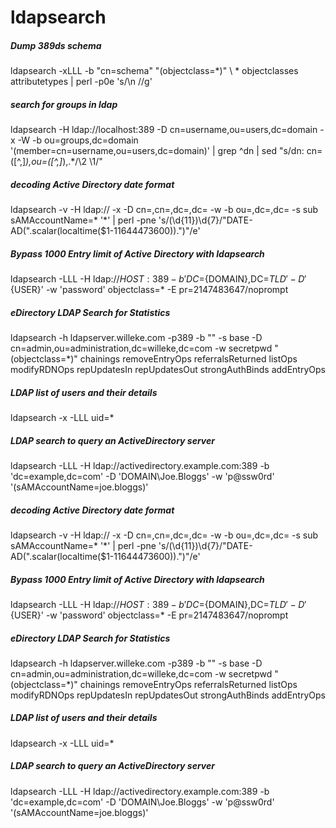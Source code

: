 # ldapsearch

##### Dump 389ds schema

   ldapsearch  -xLLL -b "cn=schema" "(objectclass=*)" \  \* objectclasses attributetypes | perl -p0e 's/\n //g'

##### search for groups in ldap

   ldapsearch  -H ldap://localhost:389 -D cn=username,ou=users,dc=domain -x -W -b ou=groups,dc=domain  '(member=cn=username,ou=users,dc=domain)' | grep ^dn | sed "s/dn\: cn=\([^,]*\),ou=\([^,]*\),.*/\2 \1/"

##### decoding Active Directory date format

   ldapsearch  -v -H ldap://<server> -x -D cn=<johndoe>,cn=<users>,dc=<ourdomain>,dc=<tld> -w<secret> -b ou=<lazystaff>,dc=<ourdomain>,dc=<tld> -s sub sAMAccountName=* '*' | perl -pne 's/(\d{11})\d{7}/"DATE-AD(".scalar(localtime($1-11644473600)).")"/e'

##### Bypass 1000 Entry limit of Active Directory with ldapsearch

   ldapsearch  -LLL  -H ldap://${HOST}:389 -b 'DC=${DOMAIN},DC=${TLD}' -D '${USER}' -w 'password' objectclass=* -E pr=2147483647/noprompt

##### eDirectory LDAP Search for Statistics

   ldapsearch  -h ldapserver.willeke.com -p389 -b "" -s base -D cn=admin,ou=administration,dc=willeke,dc=com -w secretpwd "(objectclass=*)" chainings removeEntryOps referralsReturned listOps modifyRDNOps repUpdatesIn repUpdatesOut strongAuthBinds addEntryOps

##### LDAP list of users and their details

   ldapsearch  -x -LLL uid=*

##### LDAP search to query an ActiveDirectory server

   ldapsearch  -LLL -H ldap://activedirectory.example.com:389 -b 'dc=example,dc=com' -D 'DOMAIN\Joe.Bloggs' -w 'p@ssw0rd' '(sAMAccountName=joe.bloggs)'

##### decoding Active Directory date format

   ldapsearch  -v -H ldap://<server> -x -D cn=<johndoe>,cn=<users>,dc=<ourdomain>,dc=<tld> -w<secret> -b ou=<lazystaff>,dc=<ourdomain>,dc=<tld> -s sub sAMAccountName=* '*' | perl -pne 's/(\d{11})\d{7}/"DATE-AD(".scalar(localtime($1-11644473600)).")"/e'

##### Bypass 1000 Entry limit of Active Directory with ldapsearch

   ldapsearch  -LLL  -H ldap://${HOST}:389 -b 'DC=${DOMAIN},DC=${TLD}' -D '${USER}' -w 'password' objectclass=* -E pr=2147483647/noprompt

##### eDirectory LDAP Search for Statistics

   ldapsearch  -h ldapserver.willeke.com -p389 -b "" -s base -D cn=admin,ou=administration,dc=willeke,dc=com -w secretpwd "(objectclass=*)" chainings removeEntryOps referralsReturned listOps modifyRDNOps repUpdatesIn repUpdatesOut strongAuthBinds addEntryOps

##### LDAP list of users and their details

   ldapsearch  -x -LLL uid=*

##### LDAP search to query an ActiveDirectory server

   ldapsearch  -LLL -H ldap://activedirectory.example.com:389 -b 'dc=example,dc=com' -D 'DOMAIN\Joe.Bloggs' -w 'p@ssw0rd' '(sAMAccountName=joe.bloggs)'
